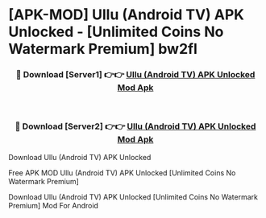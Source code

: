# [APK-MOD] Ullu (Android TV) APK Unlocked - [Unlimited Coins No Watermark Premium] bw2fl



<div align="center">
<h3>🔴 Download [Server1] 👉👉 <a href="https://momento.my/?title=Ullu_(Android_TV)_APK_Unlocked">Ullu (Android TV) APK Unlocked Mod Apk</a></h3><br>

<h3>🔴 Download [Server2] 👉👉 <a href="https://momento.my/?title=Ullu_(Android_TV)_APK_Unlocked">Ullu (Android TV) APK Unlocked Mod Apk</a></h3>
</div>



Download Ullu (Android TV) APK Unlocked 

Free APK MOD Ullu (Android TV) APK Unlocked [Unlimited Coins No Watermark Premium]

Download Ullu (Android TV) APK Unlocked [Unlimited Coins No Watermark Premium] Mod For Android
